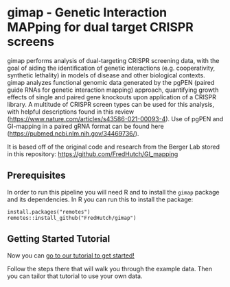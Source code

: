 # gimap - Genetic Interaction MAPping for dual target CRISPR screens

gimap performs analysis of dual-targeting CRISPR screening data, with the goal of aiding the identification of genetic interactions (e.g. cooperativity, synthetic lethality) in models of disease and other biological contexts. gimap analyzes functional genomic data generated by the pgPEN (paired guide RNAs for genetic interaction mapping) approach, quantifying growth effects of single and paired gene knockouts upon application of a CRISPR library. A multitude of CRISPR screen types can be used for this analysis, with helpful descriptions found in this review (https://www.nature.com/articles/s43586-021-00093-4). Use of pgPEN and GI-mapping in a paired gRNA format can be found here (https://pubmed.ncbi.nlm.nih.gov/34469736/).

It is based off of the original code and research from the Berger Lab stored in this repository: https://github.com/FredHutch/GI_mapping

## Prerequisites 

In order to run this pipeline you will need R and to install the `gimap` package and its dependencies. In R you can run this to install the package: 
```
install.packages("remotes")
remotes::install_github("FredHutch/gimap")
```

## Getting Started Tutorial 

Now you can [go to our tutorial to get started!](https://fredhutch.github.io/gimap/articles/getting_started.html)

Follow the steps there that will walk you through the example data. Then you can tailor that tutorial to use your own data. 



